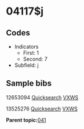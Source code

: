 # 04117$j

## Codes

-   Indicators
    -   First: 1
    -   Second: 7
-   Subfield: j

## Sample bibs

12653094 [Quicksearch](https://search.library.yale.edu/catalog/12653094) [VXWS](http://prodorbis.library.yale.edu:7014/vxws/GetHoldingsService?bibId=12653094)

13525276 [Quicksearch](https://search.library.yale.edu/catalog/13525276) [VXWS](http://prodorbis.library.yale.edu:7014/vxws/GetHoldingsService?bibId=13525276)

**Parent topic:**[041](../../tags/041/041.md)

